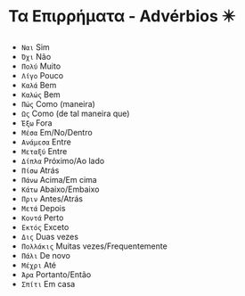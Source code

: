 # Τα Επιρρήματα - Advérbios ✴️

-   `Ναι` Sim
-   `Όχι` Não
-   `Πολύ` Muito
-   `Λίγο` Pouco
-   `Καλά` Bem
-   `Καλώς` Bem
-   `Πώς` Como (maneira)
-   `Ως` Como (de tal maneira que)
-   `Έξω` Fora
-   `Μέσα` Em/No/Dentro
-   `Ανάμεσα` Entre
-   `Μεταξύ` Entre
-   `Δίπλα` Próximo/Ao lado
-   `Πίσω` Atrás
-   `Πάνω` Acima/Em cima
-   `Κάτω` Abaixo/Embaixo
-   `Πριν` Antes/Atrás
-   `Μετά` Depois
-   `Κοντά` Perto
-   `Εκτός` Exceto
-   `Δις` Duas vezes
-   `Πολλάκις` Muitas vezes/Frequentemente
-   `Πάλι` De novo
-   `Μέχρι` Até
-   `Άρα` Portanto/Então
-   `Σπίτι` Em casa
